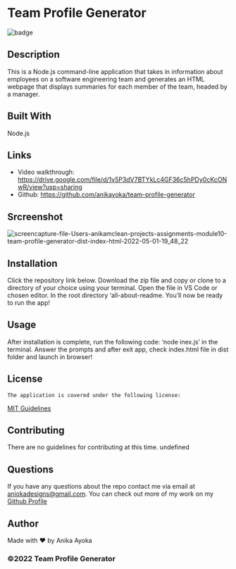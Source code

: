 # Team Profile Generator

 ![badge](https://img.shields.io/badge/license-MIT-blue)
    

  ## Description
  This is a Node.js command-line application that takes in information about employees on a software engineering team and generates an HTML webpage that displays summaries for each member of the team, headed by a manager.

  ## Built With

  Node.js

  ## Links

  * Video walkthrough: https://drive.google.com/file/d/1v5P3dV7BTYkLc4GF36c5hPDy0cKcONwR/view?usp=sharing
  * Github: https://github.com/anikayoka/team-profile-generator

  
  ## Srcreenshot

 ![screencapture-file-Users-anikamclean-projects-assignments-module10-team-profile-generator-dist-index-html-2022-05-01-19_48_22](https://user-images.githubusercontent.com/88905488/166170007-7738597a-c763-426f-b28c-a8afe6b75d8c.png)


  ## Installation

  Click the repository link below. Download the zip file and copy or clone to a directory of your choice using your terminal. Open the file in VS Code or chosen editor. In the root directory ‘all-about-readme. You’ll now be ready to run the app!

  ## Usage

  After installation is complete, run the following code: ‘node inex.js’ in the terminal. Answer the prompts and after exit app, check index.html file in dist folder and launch in browser!
  
  ## License
    The application is covered under the following license:
      
  [MIT Guidelines](https://choosealicense.com/licenses/)
      
  
  ## Contributing

  There are no guidelines for contributing at this time. undefined

  ## Questions

  If you have any questions about the repo contact me via email at aniokadesigns@gmail.com. You can check out more of my work on my [Github Profile](https://github.com/anikayoka)

  ## Author

  Made with ❤️ by Anika Ayoka
  
  ### ©️2022 Team Profile Generator 

